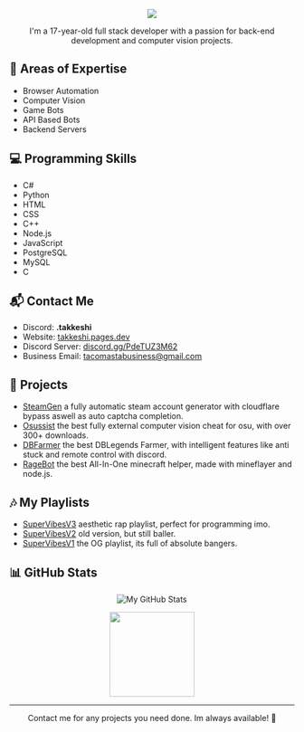 <p align="center">
  <img src="./README/standard(2).gif" />
</p>

<p align="center">
  I'm a 17-year-old full stack developer with a passion for back-end development and computer vision projects.
</p>

## 🧰 Areas of Expertise

- Browser Automation
- Computer Vision
- Game Bots
- API Based Bots
- Backend Servers

## 💻 Programming Skills

- C#
- Python
- HTML
- CSS
- C++
- Node.js
- JavaScript
- PostgreSQL
- MySQL
- C

## 📬 Contact Me

- Discord: __.takkeshi__
- Website: [takkeshi.pages.dev](https://takkeshi.pages.dev)
- Discord Server: [discord.gg/PdeTUZ3M62](https://discord.gg/PdeTUZ3M62)
- Business Email: [tacomastabusiness@gmail.com](mailto:tacomastabusiness@gmail.com)

## 🚀 Projects

- [SteamGen](https://github.com/LUXTACO/Steam-Account-Generator) a fully automatic steam account generator with cloudflare bypass aswell as auto captcha completion.
- [Osussist](https://github.com/LUXTACO/Osussist-External-AimAssist) the best fully external computer vision cheat for osu, with over 300+ downloads.
- [DBFarmer](https://github.com/LUXTACO/DBFarmer) the best DBLegends Farmer, with intelligent features like anti stuck and remote control with discord.
- [RageBot](https://github.com/LUXTACO/RageBot-McBot) the best All-In-One minecraft helper, made with mineflayer and node.js.

## 🎶 My Playlists

- [SuperVibesV3](https://music.youtube.com/playlist?list=PLbALFw6Imtbgaux6YbG7dP0mDf96JHOQ1&si=xvkQv_nN2LMlmGDQ) aesthetic rap playlist, perfect for programming imo.
- [SuperVibesV2](https://music.youtube.com/playlist?list=PLbALFw6ImtbhUfqAyBYBiCtxxR3OhaDmZ&si=WMNa2Ca6McVDwD7j) old version, but still baller.
- [SuperVibesV1](https://music.youtube.com/playlist?list=PLbALFw6Imtbiq2NVXayE_ZsLVddXLGrAf) the OG playlist, its full of absolute bangers.

## 📊 GitHub Stats

<p align="center">
  <img src="https://github-readme-stats.vercel.app/api?username=LUXTACO&show_icons=true&theme=gruvbox" alt="My GitHub Stats" />
</p>

<p align="center">
  <img height=150 align="center" src="https://github-readme-stats.vercel.app/api/top-langs?username=LUXTACO&layout=compact&theme=gruvbox&card_width=515" />
</p>

---

<p align="center">
  Contact me for any projects you need done. Im always available! 🙌
</p>

